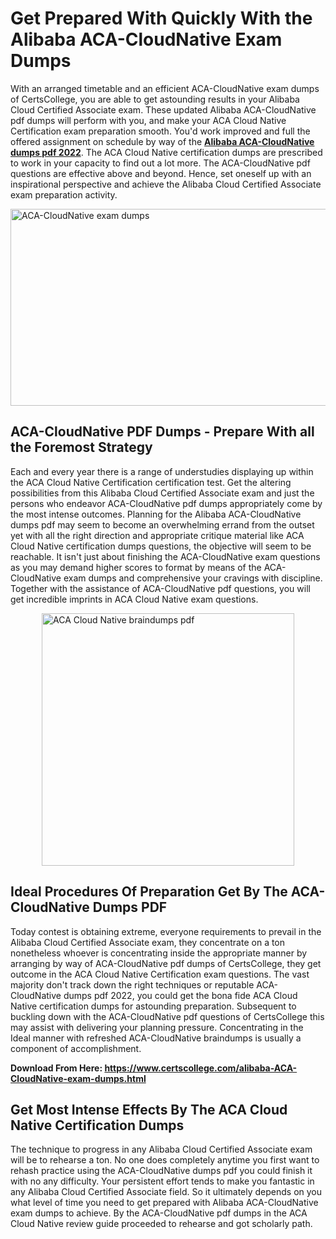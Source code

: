 <h1><strong>Get Prepared With Quickly With the Alibaba ACA-CloudNative Exam Dumps&nbsp;</strong></h1>
<p><span style="font-weight: 400;">With an arranged timetable and an efficient  ACA-CloudNative exam dumps of CertsCollege, you are able to get astounding results in your Alibaba Cloud Certified Associate exam. These updated Alibaba ACA-CloudNative pdf dumps will perform with you, and make your ACA Cloud Native Certification exam preparation smooth. You'd work improved and full the offered assignment on schedule by way of the <strong><a href="https://www.certscollege.com/alibaba-ACA-CloudNative-exam-dumps.html">Alibaba ACA-CloudNative dumps pdf 2022</a></strong>. The ACA Cloud Native certification dumps are prescribed to work in your capacity to find out a lot more. The  ACA-CloudNative pdf questions are effective above and beyond. Hence, set oneself up with an inspirational perspective and achieve the Alibaba Cloud Certified Associate exam preparation activity.&nbsp;</span></p>
<p><span style="font-weight: 400;"><img style="display: block; margin-left: auto; margin-right: auto;" src="https://i.ibb.co/CPDK3ps/Yellow-and-Blue-Initiative-Blog-Banner.png" alt="ACA-CloudNative exam dumps" width="559" height="315" /></span></p>
<h2><strong>ACA-CloudNative PDF Dumps - Prepare With all the Foremost Strategy</strong></h2>
<p><span style="font-weight: 400;">Each and every year there is a range of understudies displaying up within the ACA Cloud Native Certification certification test. Get the altering possibilities from this Alibaba Cloud Certified Associate exam and just the persons who endeavor ACA-CloudNative pdf dumps appropriately come by the most intense outcomes. Planning for the Alibaba ACA-CloudNative dumps pdf may seem to become an overwhelming errand from the outset yet with all the right direction and appropriate critique material like ACA Cloud Native certification dumps questions, the objective will seem to be reachable. It isn't just about finishing the ACA-CloudNative exam questions as you may demand higher scores to format by means of the ACA-CloudNative exam dumps and comprehensive your cravings with discipline. Together with the assistance of ACA-CloudNative pdf questions, you will get incredible imprints in ACA Cloud Native exam questions.</span></p>
<p><span style="font-weight: 400;"><a href="https://tinyurl.com/y655cflo"><img style="display: block; margin-left: auto; margin-right: auto;" src="https://i.ibb.co/9tMrhdY/Teacher-Appreciation-Invitation.png" alt="ACA Cloud Native braindumps pdf " width="404" height="404" /></a></span></p>
<h2><strong>Ideal Procedures Of Preparation Get By The ACA-CloudNative Dumps PDF</strong></h2>
<p><span style="font-weight: 400;">Today contest is obtaining extreme, everyone requirements to prevail in the Alibaba Cloud Certified Associate exam, they concentrate on a ton nonetheless whoever is concentrating inside the appropriate manner by arranging by way of ACA-CloudNative pdf dumps of CertsCollege, they get outcome in the ACA Cloud Native Certification exam questions. The vast majority don't track down the right techniques or reputable ACA-CloudNative dumps pdf 2022, you could get the bona fide ACA Cloud Native certification dumps for astounding preparation. Subsequent to buckling down with the  ACA-CloudNative pdf questions of CertsCollege this may assist with delivering your planning pressure. Concentrating in the Ideal manner with refreshed ACA-CloudNative braindumps is usually a component of accomplishment.</span></p>
<p><span style="font-weight: 400;"><strong>Download From Here: <a href="https://www.certscollege.com/alibaba-ACA-CloudNative-exam-dumps.html">https://www.certscollege.com/alibaba-ACA-CloudNative-exam-dumps.html</a></strong></span></p>
<h2><strong>Get Most Intense Effects By The ACA Cloud Native Certification Dumps</strong></h2>
<p><span style="font-weight: 400;">The technique to progress in any Alibaba Cloud Certified Associate exam will be to rehearse a ton. No one does completely anytime you first want to rehash practice using the ACA-CloudNative dumps pdf you could finish it with no any difficulty. Your persistent effort tends to make you fantastic in any Alibaba Cloud Certified Associate field. So it ultimately depends on you what level of time you need to get prepared with Alibaba ACA-CloudNative exam dumps to achieve. By the ACA-CloudNative pdf dumps in the ACA Cloud Native review guide proceeded to rehearse and got scholarly path.</span></p>
